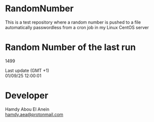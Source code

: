# RandomNumber    
This is a test repository where a random number is pushed to a file automatically passwordless from a cron job in my Linux CentOS server    
# Random Number of the last run   
1499
      
Last update (GMT +1)    
01/09/25 12:00:01
# Developer    
Hamdy Abou El Anein   
hamdy.aea@protonmail.com
